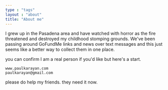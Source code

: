 ```yaml
---
type : "tags"
layout : "about"
title: "About me"
---
```

I grew up in the Pasadena area and have watched with horror as the fire threatened and destroyed
my childhood stomping grounds. We've been passing around GoFundMe links and news over text messages
and this just seems like a better way to collect them in one place.

you can confirm I am a real person if you'd like but here's a start.
```
www.paulkarayan.com
paulkarayan@gmail.com
```

please do help my friends. they need it now. 
